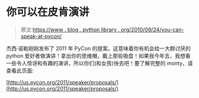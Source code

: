 # 你可以在皮肯演讲

> 原文:[https://www . blog . python library . org/2010/09/24/you-can-speak-at-pycon/](https://www.blog.pythonlibrary.org/2010/09/24/you-could-speak-at-pycon/)

杰西·诺勒刚刚发布了 2011 年 PyCon 的提案。这意味着你有机会给一大群讨厌的 python 爱好者做演讲！拿出你的思维帽，戴上那些吸盘！如果我今年去，我想看一些令人惊讶和有趣的演讲，所以你们(和女孩)快去吧！要了解完整的 monty，请查看此页面:

[http://us.pycon.org/2011/speaker/proposals/](http://us.pycon.org/2011/speaker/proposals/)